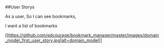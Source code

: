 ##User Storys

As a user,
So I can see bookmarks,

I want a list of bookmarks

[[https://github.com/edcourage/bookmark_manager/master/images/domain_model_first_user_story.jpg|alt=domain_model]]
